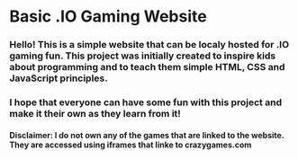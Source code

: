 ﻿# Basic .IO Gaming Website

### Hello! This is a simple website that can be localy hosted for .IO gaming fun. This project was initially created to inspire kids about programming and to teach them simple HTML, CSS and JavaScript principles.

### I hope that everyone can have some fun with this project and make it their own as they learn from it!

#### Disclaimer: I do not own any of the games that are linked to the website. They are accessed using iframes that linke to crazygames.com
